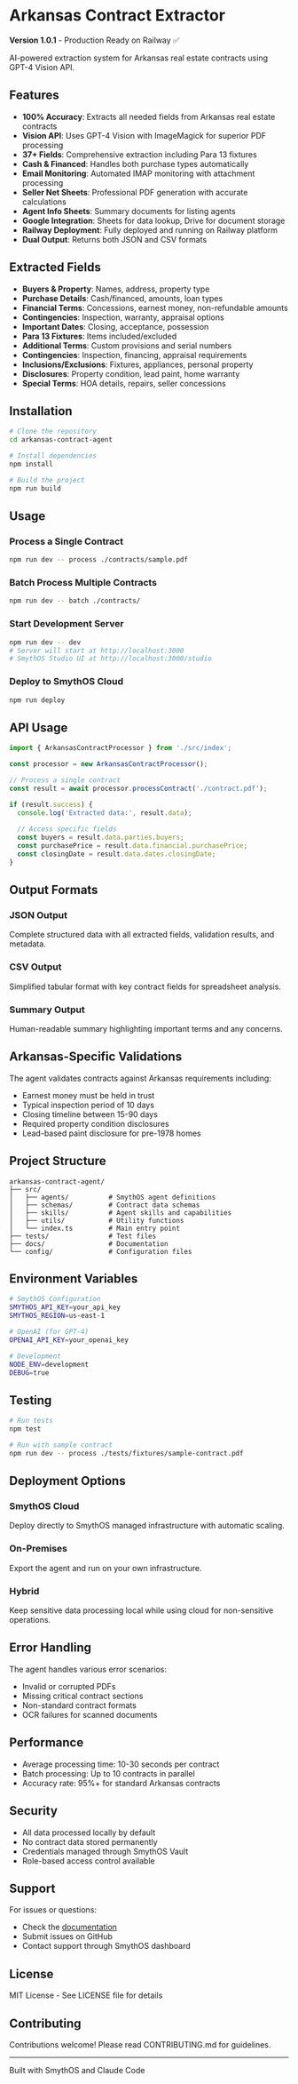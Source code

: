 # Arkansas Contract Extractor

**Version 1.0.1** - Production Ready on Railway ✅

AI-powered extraction system for Arkansas real estate contracts using GPT-4 Vision API.

## Features

- **100% Accuracy**: Extracts all needed fields from Arkansas real estate contracts
- **Vision API**: Uses GPT-4 Vision with ImageMagick for superior PDF processing
- **37+ Fields**: Comprehensive extraction including Para 13 fixtures
- **Cash & Financed**: Handles both purchase types automatically
- **Email Monitoring**: Automated IMAP monitoring with attachment processing
- **Seller Net Sheets**: Professional PDF generation with accurate calculations
- **Agent Info Sheets**: Summary documents for listing agents
- **Google Integration**: Sheets for data lookup, Drive for document storage
- **Railway Deployment**: Fully deployed and running on Railway platform
- **Dual Output**: Returns both JSON and CSV formats

## Extracted Fields

- **Buyers & Property**: Names, address, property type
- **Purchase Details**: Cash/financed, amounts, loan types
- **Financial Terms**: Concessions, earnest money, non-refundable amounts
- **Contingencies**: Inspection, warranty, appraisal options
- **Important Dates**: Closing, acceptance, possession
- **Para 13 Fixtures**: Items included/excluded
- **Additional Terms**: Custom provisions and serial numbers
- **Contingencies**: Inspection, financing, appraisal requirements
- **Inclusions/Exclusions**: Fixtures, appliances, personal property
- **Disclosures**: Property condition, lead paint, home warranty
- **Special Terms**: HOA details, repairs, seller concessions

## Installation

```bash
# Clone the repository
cd arkansas-contract-agent

# Install dependencies
npm install

# Build the project
npm run build
```

## Usage

### Process a Single Contract

```bash
npm run dev -- process ./contracts/sample.pdf
```

### Batch Process Multiple Contracts

```bash
npm run dev -- batch ./contracts/
```

### Start Development Server

```bash
npm run dev -- dev
# Server will start at http://localhost:3000
# SmythOS Studio UI at http://localhost:3000/studio
```

### Deploy to SmythOS Cloud

```bash
npm run deploy
```

## API Usage

```typescript
import { ArkansasContractProcessor } from './src/index';

const processor = new ArkansasContractProcessor();

// Process a single contract
const result = await processor.processContract('./contract.pdf');

if (result.success) {
  console.log('Extracted data:', result.data);
  
  // Access specific fields
  const buyers = result.data.parties.buyers;
  const purchasePrice = result.data.financial.purchasePrice;
  const closingDate = result.data.dates.closingDate;
}
```

## Output Formats

### JSON Output
Complete structured data with all extracted fields, validation results, and metadata.

### CSV Output
Simplified tabular format with key contract fields for spreadsheet analysis.

### Summary Output
Human-readable summary highlighting important terms and any concerns.

## Arkansas-Specific Validations

The agent validates contracts against Arkansas requirements including:
- Earnest money must be held in trust
- Typical inspection period of 10 days
- Closing timeline between 15-90 days
- Required property condition disclosures
- Lead-based paint disclosure for pre-1978 homes

## Project Structure

```
arkansas-contract-agent/
├── src/
│   ├── agents/          # SmythOS agent definitions
│   ├── schemas/         # Contract data schemas
│   ├── skills/          # Agent skills and capabilities
│   ├── utils/           # Utility functions
│   └── index.ts         # Main entry point
├── tests/               # Test files
├── docs/                # Documentation
└── config/              # Configuration files
```

## Environment Variables

```bash
# SmythOS Configuration
SMYTHOS_API_KEY=your_api_key
SMYTHOS_REGION=us-east-1

# OpenAI (for GPT-4)
OPENAI_API_KEY=your_openai_key

# Development
NODE_ENV=development
DEBUG=true
```

## Testing

```bash
# Run tests
npm test

# Run with sample contract
npm run dev -- process ./tests/fixtures/sample-contract.pdf
```

## Deployment Options

### SmythOS Cloud
Deploy directly to SmythOS managed infrastructure with automatic scaling.

### On-Premises
Export the agent and run on your own infrastructure.

### Hybrid
Keep sensitive data processing local while using cloud for non-sensitive operations.

## Error Handling

The agent handles various error scenarios:
- Invalid or corrupted PDFs
- Missing critical contract sections
- Non-standard contract formats
- OCR failures for scanned documents

## Performance

- Average processing time: 10-30 seconds per contract
- Batch processing: Up to 10 contracts in parallel
- Accuracy rate: 95%+ for standard Arkansas contracts

## Security

- All data processed locally by default
- No contract data stored permanently
- Credentials managed through SmythOS Vault
- Role-based access control available

## Support

For issues or questions:
- Check the [documentation](./docs/)
- Submit issues on GitHub
- Contact support through SmythOS dashboard

## License

MIT License - See LICENSE file for details

## Contributing

Contributions welcome! Please read CONTRIBUTING.md for guidelines.

---

Built with SmythOS and Claude Code